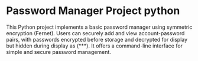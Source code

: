# Password Manager Project python
This Python project implements a basic password manager using symmetric encryption (Fernet). Users can securely add and view account-password pairs, with passwords encrypted before storage and decrypted for display but hidden during display as (***). It offers a command-line interface for simple and secure password management.
